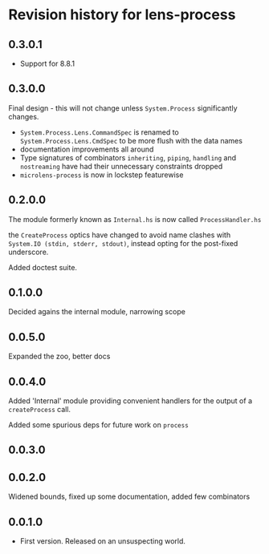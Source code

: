 # Revision history for lens-process

## 0.3.0.1

- Support for 8.8.1

## 0.3.0.0

Final design - this will not change unless `System.Process` significantly changes.

- `System.Process.Lens.CommandSpec` is renamed to `System.Process.Lens.CmdSpec` to be more flush with the data names
- documentation improvements all around
- Type signatures of combinators `inheriting`, `piping`, `handling` and `nostreaming` have had their unnecessary constraints dropped
- `microlens-process` is now in lockstep featurewise

## 0.2.0.0

The module formerly known as `Internal.hs` is now called `ProcessHandler.hs`

the `CreateProcess` optics have changed to avoid name clashes with `System.IO (stdin, stderr, stdout)`,
instead opting for the post-fixed underscore.

Added doctest suite.


## 0.1.0.0

Decided agains the internal module, narrowing scope

## 0.0.5.0

Expanded the zoo, better docs

## 0.0.4.0

Added 'Internal' module providing convenient handlers for the output of a `createProcess` call.

Added some spurious deps for future work on `process`

## 0.0.3.0

## 0.0.2.0

Widened bounds, fixed up some documentation, added few combinators

## 0.0.1.0

* First version. Released on an unsuspecting world.
